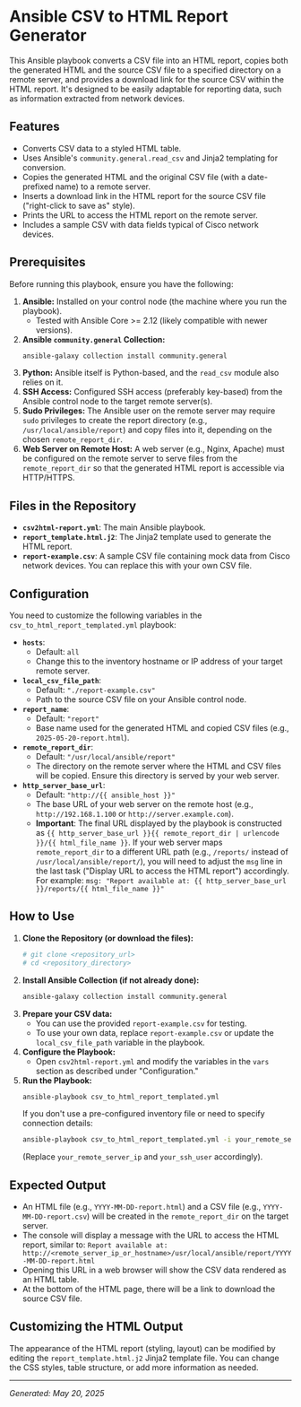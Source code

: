 # Ansible CSV to HTML Report Generator

This Ansible playbook converts a CSV file into an HTML report, copies both the generated HTML and the source CSV file to a specified directory on a remote server, and provides a download link for the source CSV within the HTML report. It's designed to be easily adaptable for reporting data, such as information extracted from network devices.

## Features

* Converts CSV data to a styled HTML table.
* Uses Ansible's `community.general.read_csv` and Jinja2 templating for conversion.
* Copies the generated HTML and the original CSV file (with a date-prefixed name) to a remote server.
* Inserts a download link in the HTML report for the source CSV file ("right-click to save as" style).
* Prints the URL to access the HTML report on the remote server.
* Includes a sample CSV with data fields typical of Cisco network devices.

## Prerequisites

Before running this playbook, ensure you have the following:

1.  **Ansible:** Installed on your control node (the machine where you run the playbook).
    * Tested with Ansible Core >= 2.12 (likely compatible with newer versions).
2.  **Ansible `community.general` Collection:**
    ```bash
    ansible-galaxy collection install community.general
    ```
3.  **Python:** Ansible itself is Python-based, and the `read_csv` module also relies on it.
4.  **SSH Access:** Configured SSH access (preferably key-based) from the Ansible control node to the target remote server(s).
5.  **Sudo Privileges:** The Ansible user on the remote server may require `sudo` privileges to create the report directory (e.g., `/usr/local/ansible/report`) and copy files into it, depending on the chosen `remote_report_dir`.
6.  **Web Server on Remote Host:** A web server (e.g., Nginx, Apache) must be configured on the remote server to serve files from the `remote_report_dir` so that the generated HTML report is accessible via HTTP/HTTPS.

## Files in the Repository

* **`csv2html-report.yml`**: The main Ansible playbook.
* **`report_template.html.j2`**: The Jinja2 template used to generate the HTML report.
* **`report-example.csv`**: A sample CSV file containing mock data from Cisco network devices. You can replace this with your own CSV file.

## Configuration

You need to customize the following variables in the `csv_to_html_report_templated.yml` playbook:

* **`hosts`**:
    * Default: `all`
    * Change this to the inventory hostname or IP address of your target remote server.
* **`local_csv_file_path`**:
    * Default: `"./report-example.csv"`
    * Path to the source CSV file on your Ansible control node.
* **`report_name`**:
    * Default: `"report"`
    * Base name used for the generated HTML and copied CSV files (e.g., `2025-05-20-report.html`).
* **`remote_report_dir`**:
    * Default: `"/usr/local/ansible/report"`
    * The directory on the remote server where the HTML and CSV files will be copied. Ensure this directory is served by your web server.
* **`http_server_base_url`**:
    * Default: `"http://{{ ansible_host }}"`
    * The base URL of your web server on the remote host (e.g., `http://192.168.1.100` or `http://server.example.com`).
    * **Important**: The final URL displayed by the playbook is constructed as `{{ http_server_base_url }}{{ remote_report_dir | urlencode }}/{{ html_file_name }}`. If your web server maps `remote_report_dir` to a different URL path (e.g., `/reports/` instead of `/usr/local/ansible/report/`), you will need to adjust the `msg` line in the last task ("Display URL to access the HTML report") accordingly. For example: `msg: "Report available at: {{ http_server_base_url }}/reports/{{ html_file_name }}"`

## How to Use

1.  **Clone the Repository (or download the files):**
    ```bash
    # git clone <repository_url>
    # cd <repository_directory>
    ```
2.  **Install Ansible Collection (if not already done):**
    ```bash
    ansible-galaxy collection install community.general
    ```
3.  **Prepare your CSV data:**
    * You can use the provided `report-example.csv` for testing.
    * To use your own data, replace `report-example.csv` or update the `local_csv_file_path` variable in the playbook.
4.  **Configure the Playbook:**
    * Open `csv2html-report.yml` and modify the variables in the `vars` section as described under "Configuration."
5.  **Run the Playbook:**
    ```bash
    ansible-playbook csv_to_html_report_templated.yml
    ```
    If you don't use a pre-configured inventory file or need to specify connection details:
    ```bash
    ansible-playbook csv_to_html_report_templated.yml -i your_remote_server_ip, --user your_ssh_user --ask-become-pass
    ```
    (Replace `your_remote_server_ip` and `your_ssh_user` accordingly).

## Expected Output

* An HTML file (e.g., `YYYY-MM-DD-report.html`) and a CSV file (e.g., `YYYY-MM-DD-report.csv`) will be created in the `remote_report_dir` on the target server.
* The console will display a message with the URL to access the HTML report, similar to:
    `Report available at: http://<remote_server_ip_or_hostname>/usr/local/ansible/report/YYYY-MM-DD-report.html`
* Opening this URL in a web browser will show the CSV data rendered as an HTML table.
* At the bottom of the HTML page, there will be a link to download the source CSV file.

## Customizing the HTML Output

The appearance of the HTML report (styling, layout) can be modified by editing the `report_template.html.j2` Jinja2 template file. You can change the CSS styles, table structure, or add more information as needed.

---

*Generated: May 20, 2025*
